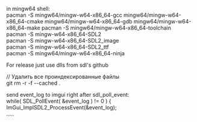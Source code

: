 in mingw64 shell:\
pacman -S mingw64/mingw-w64-x86_64-gcc mingw64/mingw-w64-x86_64-cmake mingw64/mingw-w64-x86_64-gdb mingw64/mingw-w64-x86_64-make
pacman -S mingw64/mingw-w64-x86_64-toolchain\
pacman -S mingw-w64-x86_64-SDL2\
pacman -S mingw-w64-x86_64-SDL2_image\
pacman -S mingw-w64-x86_64-SDL2_ttf\
pacman -S mingw64/mingw-w64-x86_64-ninja

For release just use dlls from sdl's github

// Удалить все проиндексированные файлы\
git rm -r -f --cached .

send event_log to imgui right after sdl_poll_event:\
while( SDL_PollEvent( &event_log ) != 0 )
{\
    ImGui_ImplSDL2_ProcessEvent(&event_log);\
.....






